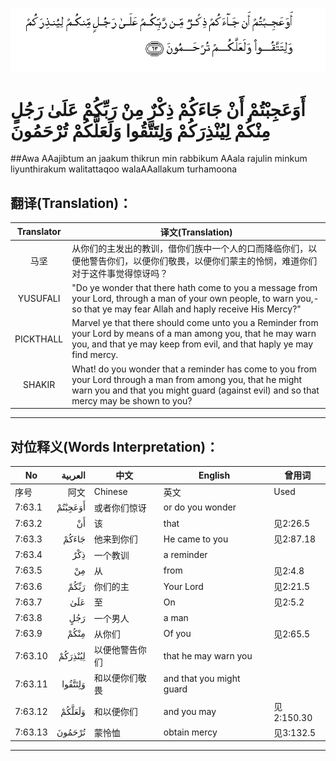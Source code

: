 ![007:063](images/007_063.gif)

# أَوَعَجِبْتُمْ أَنْ جَاءَكُمْ ذِكْرٌ مِنْ رَبِّكُمْ عَلَىٰ رَجُلٍ مِنْكُمْ لِيُنْذِرَكُمْ وَلِتَتَّقُوا وَلَعَلَّكُمْ تُرْحَمُونَ 

##Awa AAajibtum an jaakum thikrun min rabbikum AAala rajulin minkum liyunthirakum walitattaqoo walaAAallakum turhamoona 

## 翻译(Translation)：

| Translator | 译文(Translation)                                            |
| :--------: | ------------------------------------------------------------ |
|    马坚    | 从你们的主发出的教训，借你们族中一个人的口而降临你们，以便他警告你们，以便你们敬畏，以便你们蒙主的怜悯，难道你们对于这件事觉得惊讶吗？ |
|  YUSUFALI  | "Do ye wonder that there hath come to you a message from your Lord, through a man of your own people, to warn you,- so that ye may fear Allah and haply receive His Mercy?" |
| PICKTHALL  | Marvel ye that there should come unto you a Reminder from your Lord by means of a man among you, that he may warn you, and that ye may keep from evil, and that haply ye may find mercy. |
|   SHAKIR   | What! do you wonder that a reminder has come to you from your Lord through a man from among you, that he might warn you and that you might guard (against evil) and so that mercy may be shown to you? |

---

## 对位释义(Words Interpretation)：

| No   | العربية | 中文    | English | 曾用词 |
| ---- | ------: | ------- | ------- | ------ |
| 序号 |    阿文 | Chinese | 英文    | Used   |
| 7:63.1  | أَوَعَجِبْتُمْ | 或者你们惊讶   | or do you wonder         |            |
| 7:63.2  | أَنْ      | 该             | that                     | 见2:26.5   |
| 7:63.3  | جَاءَكُمْ   | 他来到你们     | He came to you           | 见2:87.18  |
| 7:63.4  | ذِكْرٌ     | 一个教训       | a reminder               |            |
| 7:63.5  | مِنْ      | 从             | from                     | 见2:4.8    |
| 7:63.6  | رَبِّكُمْ    | 你们的主       | Your Lord                | 见2:21.5   |
| 7:63.7  | عَلَىٰ     | 至             | On                       | 见2:5.2    |
| 7:63.8  | رَجُلٍ     | 一个男人       | a man                    |            |
| 7:63.9  | مِنْكُمْ    | 从你们         | Of you                   | 见2:65.5   |
| 7:63.10 | لِيُنْذِرَكُمْ | 以便他警告你们 | that he may warn you     |            |
| 7:63.11 | وَلِتَتَّقُوا | 和以便你们敬畏 | and that you might guard |            |
| 7:63.12 | وَلَعَلَّكُمْ  | 和以便你们     | and you may              | 见2:150.30 |
| 7:63.13 | تُرْحَمُونَ  | 蒙怜恤         | obtain mercy             | 见3:132.5  |

---